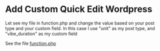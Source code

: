 # Add Custom Quick Edit Wordpress 

Let see my file in function.php and change the value based on your post type and your custom field. In this case I use "unit" as my post type, and "vibe_duration" as my custom field

See the file <a href="https://github.com/permanart/add-quick-edit-post-type-and-custom-field-wordpress/blob/master/function.php">function.php </a>
